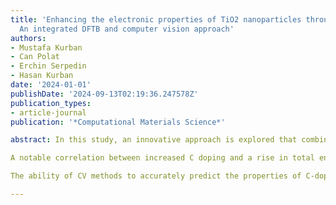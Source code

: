 ```yaml
---
title: 'Enhancing the electronic properties of TiO2 nanoparticles through carbon doping:
  An integrated DFTB and computer vision approach'
authors:
- Mustafa Kurban
- Can Polat
- Erchin Serpedin
- Hasan Kurban
date: '2024-01-01'
publishDate: '2024-09-13T02:19:36.247578Z'
publication_types:
- article-journal
publication: '*Computational Materials Science*'

abstract: In this study, an innovative approach is explored that combines Density Functional Tight Binding (DFTB) with Computer Vision (CV) techniques to analyze the electronic structure and enhance the photocatalytic capabilities of carbon-doped titanium oxide nanoparticles (C-doped TiO₂ NPs). The findings reveal that C doping, in levels ranging from 0.1% to 0.6%, progressively alters the material’s electronic structure and photocatalytic activity. Specifically, the energy gap decreases significantly from 3.160 eV for undoped TiO₂ to 0.565 eV at 0.6% doping, with no substantial changes observed beyond 0.6% doping. 

A notable correlation between increased C doping and a rise in total energy suggests a complex interaction between C incorporation and the energetic as well as structural dynamics of TiO₂ NPs. This interaction could enhance photocatalytic efficiency, especially under visible light, by reducing the band gap through C doping. The use of CV methodologies improves computational efficiency and predictive accuracy. These techniques validate the DFTB results and accelerate the material discovery process via machine learning models. 

The ability of CV methods to accurately predict the properties of C-doped TiO₂ NPs across various doping levels, combined with their computational advantages, represents a significant advancement in materials science.

---
```

